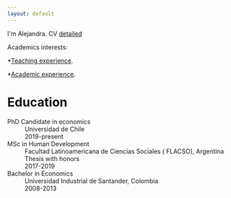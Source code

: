 ```yaml
---
layout: default
---
```


I'm Alejandra. CV [detailed](./CV_2023.pdf)

Academics interests: 

*[Teaching experience](./another-page.html).

*[Academic experience](./academic_activities.html).


# [](#header-1)Education

<dl>
<dt>PhD Candidate in economics </dt>
<dd>Universidad de Chile</dd>
<dd>2019-present</dd>  
<dt>MSc in Human Development</dt>
<dd>Facultad Latinoamericana de Ciencias Sociales ( FLACSO), Argentina  </dd>
<dd>Thesis with honors </dd>
<dd>2017-2019</dd>  
<dt>Bachelor in Economics</dt>
<dd>Universidad Industrial de Santander, Colombia</dd>
  <dd>2008-2013</dd>  
</dl>


```

